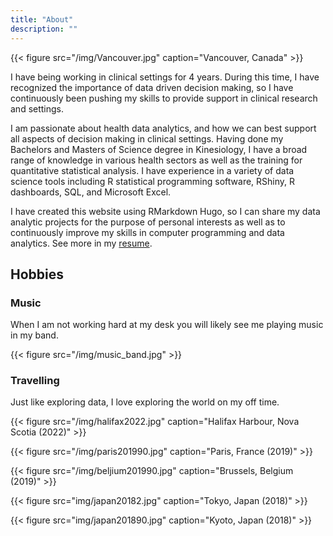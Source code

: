 ```yaml
---
title: "About"
description: ""
---
```

{{< figure src="/img/Vancouver.jpg" caption="Vancouver, Canada" >}}


I have being working in clinical settings for 4 years.
During this time, I have recognized the importance of data driven decision making, so I have continuously been pushing my skills to provide support in clinical research and settings.

I am passionate about health data analytics, and how we can best support all aspects of decision making in clinical settings. Having done my Bachelors and Masters of Science degree in Kinesiology, I have a broad range of knowledge in various health sectors as well as the training for quantitative statistical analysis. I have experience in a variety of data science tools including R statistical programming software, RShiny, R dashboards, SQL, and Microsoft Excel. 

I have created this website using RMarkdown Hugo, so I can share my data analytic projects for the purpose of personal interests as well as to continuously improve my skills in computer programming and data analytics. See more in my [resume](/resume/).




## Hobbies

### Music

When I am not working hard at my desk you will likely see me playing music in my band.

{{< figure src="/img/music_band.jpg" >}}


### Travelling 

Just like exploring data, I love exploring the world on my off time. 

{{< figure src="/img/halifax2022.jpg" caption="Halifax Harbour, Nova Scotia  (2022)"  >}}



{{< figure src="/img/paris201990.jpg" caption="Paris, France (2019)"  >}}

{{< figure src="/img/beljium201990.jpg" caption="Brussels, Belgium  (2019)"  >}}

{{< figure src="img/japan20182.jpg" caption="Tokyo, Japan  (2018)" >}}


{{< figure src="img/japan201890.jpg" caption="Kyoto, Japan  (2018)" >}}



